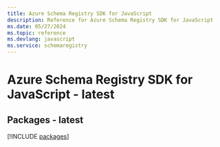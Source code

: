 ```yaml
---
title: Azure Schema Registry SDK for JavaScript
description: Reference for Azure Schema Registry SDK for JavaScript
ms.date: 05/27/2024
ms.topic: reference
ms.devlang: javascript
ms.service: schemaregistry
---
```

# Azure Schema Registry SDK for JavaScript - latest
## Packages - latest
[!INCLUDE [packages](schema-registry-index.md)]